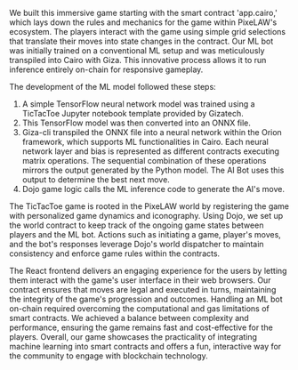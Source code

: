We built this immersive game starting with the smart contract 'app.cairo,' which lays down the rules and mechanics for the game within PixeLAW's ecosystem. The players interact with the game using simple grid selections that translate their moves into state changes in the contract. Our ML bot was initially trained on a conventional ML setup and was meticulously transpiled into Cairo with Giza. This innovative process allows it to run inference entirely on-chain for responsive gameplay.

The development of the ML model followed these steps:

1. A simple TensorFlow neural network model was trained using a TicTacToe Jupyter notebook template provided by Gizatech.
2. This TensorFlow model was then converted into an ONNX file.
3. Giza-cli transpiled the ONNX file into a neural network within the Orion framework, which supports ML functionalities in Cairo. Each neural network layer and bias is represented as different contracts executing matrix operations. The sequential combination of these operations mirrors the output generated by the Python model. The AI Bot uses this output to determine the best next move.
4. Dojo game logic calls the ML inference code to generate the AI's move.

The TicTacToe game is rooted in the PixeLAW world by registering the game with personalized game dynamics and iconography. Using Dojo, we set up the world contract to keep track of the ongoing game states between players and the ML bot. Actions such as initiating a game, player's moves, and the bot's responses leverage Dojo's world dispatcher to maintain consistency and enforce game rules within the contracts.

The React frontend delivers an engaging experience for the users by letting them interact with the game's user interface in their web browsers. Our contract ensures that moves are legal and executed in turns, maintaining the integrity of the game's progression and outcomes.
Handling an ML bot on-chain required overcoming the computational and gas limitations of smart contracts. We achieved a balance between complexity and performance, ensuring the game remains fast and cost-effective for the players. Overall, our game showcases the practicality of integrating machine learning into smart contracts and offers a fun, interactive way for the community to engage with blockchain technology.